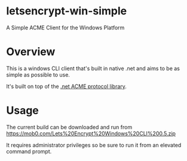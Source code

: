 # letsencrypt-win-simple
A Simple ACME Client for the Windows Platform

# Overview

This is a windows CLI client that's built in native .net and aims to be as simple as possible to use.

It's built on top of the [.net ACME protocol library](https://github.com/ebekker/letsencrypt-win/).

# Usage

The current build can be downloaded and run from https://mob0.com/Lets%20Encrypt%20Windows%20CLI%200.5.zip

It requires administrator privileges so be sure to run it from an elevated command prompt.

